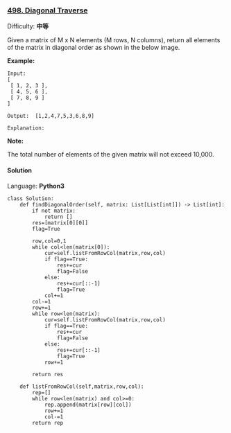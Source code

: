 ### [498\. Diagonal Traverse](https://leetcode-cn.com/problems/diagonal-traverse/)

Difficulty: **中等**


Given a matrix of M x N elements (M rows, N columns), return all elements of the matrix in diagonal order as shown in the below image.

**Example:**

```
Input:
[
 [ 1, 2, 3 ],
 [ 4, 5, 6 ],
 [ 7, 8, 9 ]
]

Output:  [1,2,4,7,5,3,6,8,9]

Explanation:

```

**Note:**

The total number of elements of the given matrix will not exceed 10,000.


#### Solution

Language: **Python3**

```python3
class Solution:
    def findDiagonalOrder(self, matrix: List[List[int]]) -> List[int]:
        if not matrix:
            return []
        res=[matrix[0][0]]
        flag=True

        row,col=0,1
        while col<len(matrix[0]):
            cur=self.listFromRowCol(matrix,row,col)
            if flag==True:
                res+=cur
                flag=False
            else:
                res+=cur[::-1]
                flag=True
            col+=1
        col-=1
        row+=1
        while row<len(matrix):
            cur=self.listFromRowCol(matrix,row,col)
            if flag==True:
                res+=cur
                flag=False
            else:
                res+=cur[::-1]
                flag=True
            row+=1
        
        return res

    def listFromRowCol(self,matrix,row,col):
        rep=[]
        while row<len(matrix) and col>=0:
            rep.append(matrix[row][col])
            row+=1
            col-=1
        return rep
```
